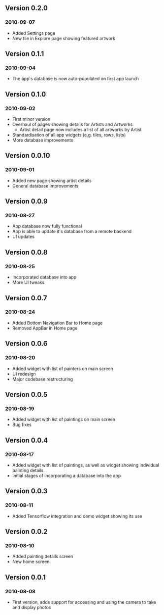 ## Version 0.2.0
### 2010-09-07
- Added Settings page
- New tile in Explore page showing featured artwork

## Version 0.1.1
### 2010-09-04
- The app's database is now auto-populated on first app launch

## Version 0.1.0
### 2010-09-02
- First minor version
- Overhaul of pages showing details for Artists and Artworks
  - Artist detail page now includes a list of all artworks by Artist
- Standardisation of all app widgets (e.g. tiles, rows, lists)
- More database improvements

## Version 0.0.10
### 2010-09-01
- Added new page showing artist details
- General database improvements

## Version 0.0.9
### 2010-08-27
- App database now fully functional
- App is able to update it's database from a remote backend
- UI updates

## Version 0.0.8
### 2010-08-25
- Incorporated database into app
- More UI tweaks

## Version 0.0.7
### 2010-08-24
- Added Bottom Navigation Bar to Home page
- Removed AppBar in Home page

## Version 0.0.6
### 2010-08-20
- Added widget with list of painters on main screen
- UI redesign
- Major codebase restructuring

## Version 0.0.5
### 2010-08-19
- Added widget with list of paintings on main screen
- Bug fixes

## Version 0.0.4
### 2010-08-17
- Added widget with list of paintings, as well as widget showing
  individual painting details
- Initial stages of incorporating a database into the app

## Version 0.0.3
### 2010-08-11
- Added Tensorflow integration and demo widget showing its use

## Version 0.0.2
### 2010-08-10
- Added painting details screen
- New home screen

## Version 0.0.1
### 2010-08-08
- First version, adds support for accessing and using the camera to take
  and display photos
